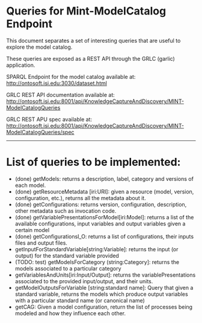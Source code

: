 # Queries for Mint-ModelCatalog Endpoint

This document separates a set of interesting queries that are useful to explore the model catalog.

These queries are exposed as a REST API through the GRLC (garlic) application.

SPARQL Endpoint for the model catalog available at: http://ontosoft.isi.edu:3030/dataset.html

GRLC REST API documentation available at: http://ontosoft.isi.edu:8001/api/KnowledgeCaptureAndDiscovery/MINT-ModelCatalogQueries

GRLC REST APU spec available at: http://ontosoft.isi.edu:8001/api/KnowledgeCaptureAndDiscovery/MINT-ModelCatalogQueries/spec




-----------------

# List of queries to be implemented:

* (done) getModels: returns a description, label, category and versions of each model.  
* (done) getResourceMetadata [iri:URI]: given a resource (model, version, configuration, etc.), returns all the metadata about it.
* (done) getConfigurations: returns version, configuration, description, other metadata such as invocation code.
* (done) getVariablePresentationsForModel[iri:Model]: returns a list of the available configurations, input variables and output variables given a certain model
* (done) getConfigurationsI_O: returns a list of configurations, their inputs files and output files.
* getInputForStandardVariable[string:Variable]: returns the input (or output) for the standard variable provided 
* (TODO: test) getModelsForCategory (string:Category]: returns the models associated to a particular category
* getVariablesAndUnits[iri:Input/Output]: returns the variablePresentations associated to the provided input/output, and their units.
* getModelOutputsForVariable [string:standard name]: Query that given a standard variable, returns the models which produce output variables with a particular standard name (or canonical name)
* getCAG: Given a model configuration, return the list of processes being modeled and how they influence each other. 



